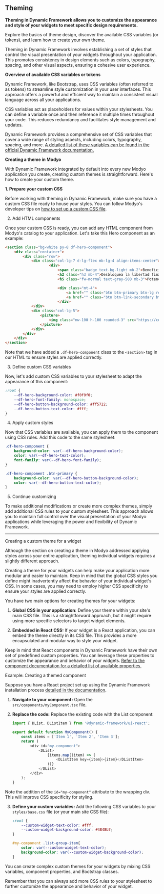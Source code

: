 ## Theming

**Theming in Dynamic Framework allows you to customize the appearance and style of your widgets to meet specific design requirements.**

Explore the basics of theme design, discover the available CSS variables (or tokens), and learn how to create your own theme.

Theming in Dynamic Framework involves establishing a set of styles that control the visual presentation of your widgets throughout your application. This promotes consistency in design elements such as colors, typography, spacing, and other visual aspects, ensuring a cohesive user experience.

**Overview of available CSS variables or tokens**

Dynamic Framework, like Bootstrap, uses CSS variables (often referred to as tokens) to streamline style customization in your user interfaces. This approach offers a powerful and efficient way to maintain a consistent visual language across all your applications.

CSS variables act as placeholders for values within your stylesheets. You can define a variable once and then reference it multiple times throughout your code. This reduces redundancy and facilitates style management and updates.

Dynamic Framework provides a comprehensive set of CSS variables that cover a wide range of styling aspects, including colors, typography, spacing, and more. [A detailed list of these variables can be found in the official Dynamic Framework documentation.](https://dynamicbanking.co/docs/variables-overview)

**Creating a theme in Modyo**

With Dynamic Framework integrated by default into every new Modyo application you create, creating custom themes is straightforward. Here's how to create your custom theme.

**1. Prepare your custom CSS**

Before working with theming in Dynamic Framework, make sure you have a custom CSS file ready to house your styles. You can follow Modyo's developer tips on [how to set up a custom CSS file](https://www.modyo.com/resources/community/developer-tips/customize-your-ui-in-modyo-con-modular-css).

2. Add HTML components

Once your custom CSS is ready, you can add any HTML component from Modyo's catalog to your application. Let's take this Hero component as an example:

```html
<section class="bg-white py-8 df-hero-component">
	<div class="container">
		<div class="row">
			<div class="col-lg-7 d-lg-flex mb-lg-4 align-items-center">
					<div>
						<span class="badge text-bg-light mb-2">Beneficios</span>
						<h2 class="h3 mb-4">Desbloquea la libertad financiera con Dynamic Bank</h2>
						<h5 class="fw-normal text-gray-500 mb-3">Potencia tu viaje hacia la riqueza con Dynamic Bank</h5>

						<div class="mt-4">
							<a href="" class="btn btn-primary btn-lg rounded-pill">Solicitar una demostración</a>
							<a href="" class="btn btn-link-secondary btn-lg rounded-pill">Solicitar una demostración</a>
						</div>
			</div>
			<div class="col-lg-5">
				<picture>
					<img class="mw-100 h-100 rounded-3" src="https://cdn.modyo.cloud/uploads/16ceb73d-4b61-4b8e-ad60-d572013ad8ea/original/Frame_33428.png">
				</picture>
			</div>
		</div>
	</div>
</section>
```

Note that we have added a `.df-hero-component` class to the `<section>` tag in our HTML to ensure styles are applied correctly.

3. Define custom CSS variables

Now, let's add custom CSS variables to your stylesheet to adapt the appearance of this component:

```css
:root {
	--df-hero-background-color: #f0f0f0;
	--df-hero-font-family: monospace;
	--df-hero-button-background-color: #ff5722;
	--df-hero-button-text-color: #fff;
}
```

4. Apply custom styles

Now that CSS variables are available, you can apply them to the component using CSS rules. Add this code to the same stylesheet:

```css
.df-hero-component {
	background-color: var(--df-hero-background-color);
	color: var(--df-hero-text-color);
	font-family: var(--df-hero-font-family);
}

.df-hero-component .btn-primary {
	background-color: var(--df-hero-button-background-color);
	color: var(--df-hero-button-text-color);
}
```

5. Continue customizing

To make additional modifications or create more complex themes, simply add additional CSS rules to your custom stylesheet. This approach allows you to maintain full control over the visual presentation of your Modyo applications while leveraging the power and flexibility of Dynamic Framework.

* * *

Creating a custom theme for a widget

Although the section on creating a theme in Modyo addressed applying styles across your entire application, theming individual widgets requires a slightly different approach.

Creating a theme for your widgets can help make your application more modular and easier to maintain. Keep in mind that the global CSS styles you define might inadvertently affect the behavior of your individual widget's CSS. In some cases, you may need to employ higher CSS specificity to ensure your styles are applied correctly.

You have two main options for creating themes for your widgets:

1.  **Global CSS in your application:** Define your theme within your site's main CSS file. This is a straightforward approach, but it might require using more specific selectors to target widget elements.

2.  **Embedded in React CSS:** If your widget is a React application, you can embed the theme directly in its CSS file. This provides a more encapsulated and modular way to style your widget.

Keep in mind that React components in Dynamic Framework have their own set of predefined custom properties. You can leverage these properties to customize the appearance and behavior of your widgets. [Refer to the component documentation for a detailed list of available properties.](https://dynamicbanking.co/components)

Example: Creating a themed component

Suppose you have a React project set up using the Dynamic Framework installation process [detailed in the documentation](https://dynamicframework.dev/docs/getting-started).

1.  **Navigate to your component:** Open the `src/components/myComponent.tsx` file.
2.  **Replace the code:** Replace the existing code with the List component:

    ```javascript
    import { DList, DListItem } from '@dynamic-framework/ui-react';

    export default function MyComponent() {
       	const items = ['Item 1', 'Item 2', 'Item 3'];
       	return (
       		<div id="my-component">
       			<DList>
       				{items.map((item) => (
       					<DListItem key={item}>{item}</DListItem>
       				))}
       			</DList>
       		</div>
       	);
    }
    ```

Note the addition of the `id="my-component"` attribute to the wrapping div. This will improve CSS specificity for styling.

3.  **Define your custom variables:** Add the following CSS variables to your `styles/base.css` file (or your main site CSS file):

    ```css
    :root {
       	--custom-widget-text-color: #fff;
       	--custom-widget-background-color: #4848b7;
    }

    #my-component .list-group-item{
       	color: var(--custom-widget-text-color);
       	background-color: var(--custom-widget-background-color);
    }
    ```

You can create complex custom themes for your widgets by mixing CSS variables, component properties, and Bootstrap classes.

Remember that you can always add more CSS rules to your stylesheet to further customize the appearance and behavior of your widget.